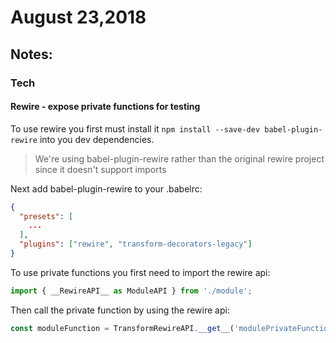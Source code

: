 # August 23,2018

## Notes:

### Tech

#### Rewire - expose private functions for testing

To use rewire you first must install it `npm install --save-dev babel-plugin-rewire` into you dev dependencies.

> We're using babel-plugin-rewire rather than the original rewire project since it doesn't support imports

Next add babel-plugin-rewire to your .babelrc:

```json
{
  "presets": [
    ...
  ],
  "plugins": ["rewire", "transform-decorators-legacy"]
}
```

To use private functions you first need to import the rewire api:

```javascript
import { __RewireAPI__ as ModuleAPI } from './module';
```

Then call the private function by using the rewire api:

```javascript
const moduleFunction = TransformRewireAPI.__get__('modulePrivateFunction');
```
